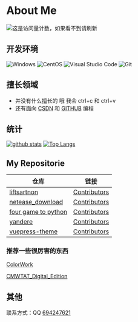 # About Me
![这是访问量计数，如果看不到请刷新](https://jwenjian-visitor-badge-5.glitch.me/badge?page_id=huige233.huige233.readme)
## 开发环境

![Windows](https://img.shields.io/badge/-Windows-0078D6?style=flat-square&logo=windows&logoColor=white)
![CentOS](https://img.shields.io/badge/-CentOS-262577?style=flat-square&logo=centos&logoColor=white)
![Visual Studio Code](https://img.shields.io/badge/-Visual_Studio_Code-007ACC?style=flat-square&logo=visual-studio-code&logoColor=white)
![Git](https://img.shields.io/badge/-Git-F05032?style=flat-square&logo=git&logoColor=white)

## 擅长领域

- 并没有什么擅长的 哦 我会 ctrl+c 和 ctrl+v
- 还有面向 [CSDN](https://blog.csdn.net/) 和 [GITHUB](https://github.com/) 编程

## 统计

[![github stats](https://github-readme-stats.vercel.app/api?username=huige233&show_icons=true&count_private=true&include_all_commits=true&line_height=28&hide_rank=false)](https://github.com/anuraghazra/github-readme-stats)
[![Top Langs](https://github-readme-stats.vercel.app/api/top-langs/?username=huige233&layout=compact&langs_count=14&hide=stylus,smarty&count_private=true)](https://github.com/anuraghazra/github-readme-stats)

## My Repositorie

| 仓库 | 链接 |
| --- | --- | 
| [liftsartnon](https://github.com/huige233/liftresartnon) | [Contributors](https://github.com/huige233/liftresartnon) |
| [netease_download](https://github.com/huige233/netease_download) | [Contributors](https://github.com/huige233/netease_download) |
| [four game to python](https://github.com/huige233/four_game_to_python) | [Contributors](https://github.com/huige233/four_game_to_python) |
| [yandere](https://github.com/huige233/yandere) | [Contributors](https://github.com/huige233/yandere) |
| [vuepress-theme](https://github.com/huige233/vuepress-theme) | [Contributors](https://github.com/huige233/vuepress-theme) |

### 推荐一些很厉害的东西

[ColorWork](https://github.com/Coloryr/ColoryrWork)

[CMWTAT_Digital_Edition](https://github.com/TGSAN/CMWTAT_Digital_Edition)

## 其他

联系方式：QQ [694247621](https://qm.qq.com/cgi-bin/qm/qr?k=VupbWrtmRAY8jR8p_9yhhdo7asJJxuF7&noverify=0)
